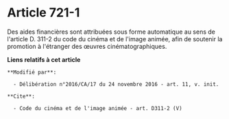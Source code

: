 # Article 721-1

Des aides financières sont attribuées sous forme automatique au sens de l'article D. 311-2 du code du cinéma et de l'image
animée, afin de soutenir la promotion à l'étranger des œuvres cinématographiques.

**Liens relatifs à cet article**

	**Modifié par**:

	  - Délibération n°2016/CA/17 du 24 novembre 2016 - art. 11, v. init.

	**Cite**:

	  - Code du cinéma et de l'image animée - art. D311-2 (V)
